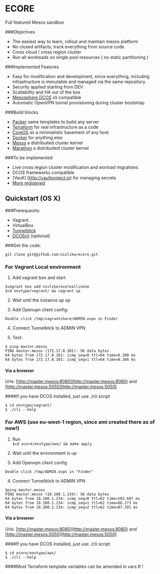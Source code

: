 # ECORE
Full featured Mesos sandbox

###Objectives

* The easiest way to learn, rollout and maintain mesos platform
* No closed artifacts, track everything from source code.
* Cross cloud / cross region cluster
* Run all workloads on single pool resources ( no static partitioning )

###Implemented Features

* Easy for modification and development, since everything, including infrastructure is immutable and managed via the same repository.
* Security applied starting from DEV
* Scallability and HA out of the box
* [Mesosphere DCOS](https://mesosphere.com) cli compatible
* Automatic OpenVPN tunnel provisioning during cluster bootstrap

###Build blocks

* [Packer](https://www.packer.io) same templates to build any server
* [Terraform](https://terraform.io) for real infrastructure as a code
* [CoreOS](https://coreos.com) as a minimalistic basement of any host
* [Docker](https://www.docker.com) for anything else
* [Mesos](http://mesos.apache.org) a distribuited cluster kernel
* [Marathon](https://mesosphere.github.io/marathon/) a distribuited cluster kernel

###To be implemented
* Live cross region cluster modification and worload migrations 
* DCOS frameworks compatible
* [Vault] (http://vaultproject.io) for managing secrets
* [More registered](https://github.com/nixlike/ecore/issues)

## Quickstart (OS X) 

###Prerequesits:

* Vagrant 
* VirtualBox
* [Tunnelblick](https://tunnelblick.net/index.html)
* [DCOScli](http://docs.mesosphere.com/install/cli/) (optional)

###Get the code:

```
git clone git@github.com:nixlike/ecore.git 
```

### For Vagrant Local environment

1. Add vagrant box and start

```
$vagrant box add nixlike/ecoreallinone   
$cd envtype/vagrant/ && vagrant up  
```
2. Wait until the instance up up

3. Add Openvpn client config:  
```
Double click /tmp/vagrantshare/ADMIN.ovpn in Finder  
```
4. Connect Tunnelblick to ADMIN VPN  

5. Test:  

```
$ ping master.mesos   
PING master.mesos (172.17.8.101): 56 data bytes    
64 bytes from 172.17.8.101: icmp_seq=0 ttl=64 time=0.380 ms    
64 bytes from 172.17.8.101: icmp_seq=1 ttl=64 time=0.266 ms   
```
#### Via a browser 
Urls: [http://master.mesos:8080](http://master.mesos:8080) and [http://master.mesos:5050](http://master.mesos:5050)

####If you have DCOS installed, just use ./cli script
```
$ cd envtype/vagrant/
$ ./cli --help
```
### For AWS (use eu-west-1 region, since ami created there as of now!)

1. Run  
`$cd ecore/envtype/aws/ && make apply`  

2. Wait until the environment is up

3. Add Openvpn client config
```
Double click /tmp/ADMIN.ovpn in "Finder"
```
4. Connect Tunnelblick to ADMIN VPN  
```
$ping master.mesos  
PING master.mesos (10.100.1.234): 56 data bytes  
64 bytes from 10.100.1.234: icmp_seq=0 ttl=62 time=103.687 ms  
64 bytes from 10.100.1.234: icmp_seq=1 ttl=62 time=86.273 ms  
64 bytes from 10.100.1.234: icmp_seq=2 ttl=62 time=87.391 ms  
```
#### Via a browser 
Urls: [http://master.mesos:8080](http://master.mesos:8080) and [http://master.mesos:5050](http://master.mesos:5050)

####If you have DCOS installed, just use ./cli script
```
$ cd ecore/envtype/aws/  
$ ./cli --help
```
####Most Terraform template variables can be amended in vars.tf !

